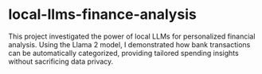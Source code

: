 # local-llms-finance-analysis
This project investigated the power of local LLMs for personalized financial analysis. Using the Llama 2 model, I demonstrated how bank transactions can be automatically categorized, providing tailored spending insights without sacrificing data privacy.

